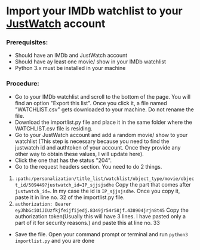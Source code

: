 # Import your IMDb watchlist to your [JustWatch](https://www.justwatch.com) account

### Prerequisites:
* Should have an IMDb and JustWatch account
* Should have ay least one movie/ show in your IMDb watchlist
* Python 3.x must be installed in your machine

### Procedure:
* Go to your IMDb watchlist and scroll to the bottom of the page. You will find an option "Export this list". Once you click it, a file named "WATCHLIST.csv" gets downloaded to your machine. Do not rename the file.
* Download the importlist.py file and place it in the same folder where the WATCHLIST.csv file is residing.
* Go to your JustWatch account and add a random movie/ show to your watchlist (This step is necessary because you need to find the justwatch id and authtoken of your account. Once they provide any other way to obtain these values, I will update here).
* Click the one that has the status "204".
*  Go to the request headers section. You need to do 2 things.
1) ```:path:/personalization/title_list/watchlist/object_type/movie/object_id/509449?justwatch_id=IP_sjjsjsdhe```
Copy the part that comes after ```justwatch_id=```. In my case the id is ```IP_sjjsjsdhe```. Once you copy it, paste it in line no. 32 of the importlist.py file.
2) ```authorization: Bearer eyJhbGciOiJIUzfkjfeijfijedj.8349jr54r58jf.438904jrjn8t45```
Copy the authorization token(Usually this will have 3 lines. I have pasted only a part of it for security reasons.) and paste this at line no. 33
* Save the file. Open your command prompt or terminal and run ```python3 importlist.py``` and you are done 
